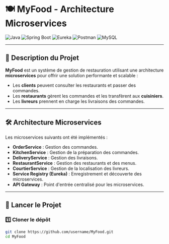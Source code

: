 # 🍽️ **MyFood - Architecture Microservices**

![Java](https://img.shields.io/badge/Java-ED8B00?style=for-the-badge&logo=java&logoColor=white)
![Spring Boot](https://img.shields.io/badge/Spring%20Boot-6DB33F?style=for-the-badge&logo=springboot&logoColor=white)
![Eureka](https://img.shields.io/badge/Eureka-0055A4?style=for-the-badge&logo=spring&logoColor=white)
![Postman](https://img.shields.io/badge/Postman-FF6C37?style=for-the-badge&logo=postman&logoColor=white)
![MySQL](https://img.shields.io/badge/MySQL-4479A1?style=for-the-badge&logo=mysql&logoColor=white)

---

## 🎯 **Description du Projet**
**MyFood** est un système de gestion de restauration utilisant une architecture **microservices** pour offrir une solution performante et scalable :
- Les **clients** peuvent consulter les restaurants et passer des commandes.
- Les **restaurants** gèrent les commandes et les transfèrent aux **cuisiniers**.
- Les **livreurs** prennent en charge les livraisons des commandes.

---

## 🛠️ **Architecture Microservices**

Les microservices suivants ont été implémentés :
- **OrderService** : Gestion des commandes.
- **KitchenService** : Gestion de la préparation des commandes.
- **DeliveryService** : Gestion des livraisons.
- **RestaurantService** : Gestion des restaurants et des menus.
- **CourtierService** : Gestion de la localisation des livreurs.
- **Service Registry (Eureka)** : Enregistrement et découverte des microservices.
- **API Gateway** : Point d'entrée centralisé pour les microservices.

---

## 🚀 **Lancer le Projet**

### 1️⃣ **Cloner le dépôt**
```bash
git clone https://github.com/username/MyFood.git
cd MyFood
